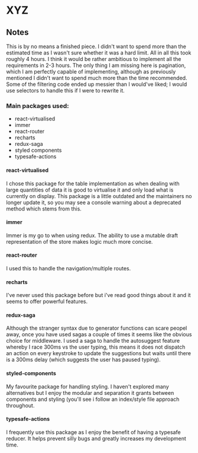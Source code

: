 # XYZ
## Notes
This is by no means a finished piece. I didn't want to spend more than the estimated time as I wasn't sure whether it was a hard limit. All in all this took roughly 4 hours. I think it would be rather ambitious to implement all the requirements in 2-3 hours. The only thing I am missing here is pagination, which I am perfectly capable of implementing, although as previously mentioned I didn't want to spend much more than the time recommended. Some of the filtering code ended up messier than I would've liked; I would use selectors to handle this if I were to rewrite it. 

### Main packages used:
- react-virtualised
- immer
- react-router
- recharts
- redux-saga
- styled components
- typesafe-actions

#### react-virtualised
I chose this package for the table implementation as when dealing with large quantities of data it is good to virtualise it and only load what is currently on display. This package is a little outdated and the maintainers no longer update it, so you may see a console warning about a deprecated method which stems from this.

#### immer
Immer is my go to when using redux. The ability to use a mutable draft representation of the store makes logic much more concise.

#### react-router
I used this to handle the navigation/multiple routes. 

#### recharts
I've never used this package before but i've read good things about it and it seems to offer powerful features. 

#### redux-saga
Although the stranger syntax due to generator functions can scare peopel away, once you have used sagas a couple of times it seems like the obvious choice for middleware. I used a saga to handle the autosuggest feature whereby I race 300ms vs the user typing, this means it does not dispatch an action on every keystroke to update the suggestions but waits until there is a 300ms delay (which suggests the user has paused typing).

#### styled-components 
My favourite package for handling styling. I haven't explored many alternatives but I enjoy the modular and separation it grants between components and styling (you'll see i follow an index/style file approach throughout. 

#### typesafe-actions
I frequently use this package as I enjoy the benefit of having a typesafe reducer. It helps prevent silly bugs and greatly increases my development time.


